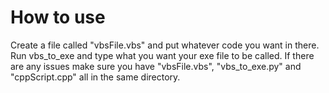 # How to use
Create a file called "vbsFile.vbs" and put whatever code you want in there.
Run vbs_to_exe and type what you want your exe file to be called.
If there are any issues make sure you have "vbsFile.vbs", "vbs_to_exe.py" and "cppScript.cpp" all in the same directory.

